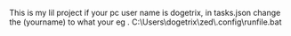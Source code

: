 This is my lil project
if your pc user name is dogetrix,
in tasks.json change the (yourname) to what your eg .
C:\Users\dogetrix\\zed\\.config\\runfile.bat
